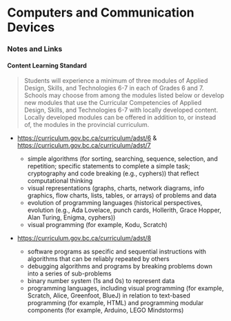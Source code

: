 # Computers and Communication Devices



### Notes and Links
#### Content Learning Standard
> Students will experience a minimum of three modules of Applied Design, Skills, and Technologies 6-7 in each of Grades 6 and 7. Schools may choose from among the modules listed below or develop new modules that use the Curricular Competencies of Applied Design, Skills, and Technologies 6-7 with locally developed content. Locally developed modules can be offered in addition to, or instead of, the modules in the provincial curriculum.

- https://curriculum.gov.bc.ca/curriculum/adst/6 & https://curriculum.gov.bc.ca/curriculum/adst/7
   - simple algorithms (for sorting, searching, sequence, selection, and repetition; specific statements to complete a simple task; cryptography and code breaking (e.g., cyphers)) that reflect computational thinking
   - visual representations (graphs, charts, network diagrams, info graphics, flow charts, lists, tables, or arrays) of problems and data
   - evolution of programming languages (historical perspectives, evolution (e.g., Ada Lovelace, punch cards, Hollerith, Grace Hopper, Alan Turing, Enigma, cyphers))
   - visual programming (for example, Kodu, Scratch)

- https://curriculum.gov.bc.ca/curriculum/adst/8
   - software programs as specific and sequential instructions with algorithms that can be reliably repeated by others
   - debugging algorithms and programs by breaking problems down into a series of sub-problems
   - binary number system (1s and 0s) to represent data
   - programming languages, including visual programming (for example, Scratch, Alice, Greenfoot, BlueJ) in relation to text-based programming (for example, HTML) and programming modular components (for example, Arduino, LEGO Mindstorms)
